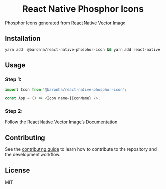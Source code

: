 <p align="center">
  <h1 align="center">React Native Phosphor Icons</h1>
</p>

Phosphor Icons generated from [React Native Vector Image](https://github.com/oblador/react-native-vector-image)

## Installation

```sh
yarn add  @baronha/react-native-phosphor-icon && yarn add react-native-vector-image
```

## Usage

### Step 1:

```js
import Icon from '@baronha/react-native-phosphor-icon';

const App = () => <Icon name={IconName} />;
```

### Step 2:

Follow the [React Native Vector Image's Documentation](https://github.com/oblador/react-native-vector-image)

## Contributing

See the [contributing guide](CONTRIBUTING.md) to learn how to contribute to the repository and the development workflow.

## License

MIT
